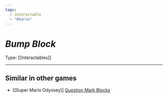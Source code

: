 ```yaml
---
tags:
  - interactable
  - "#mario"
---
```

# _Bump Block_

Type: [[Interactables]]

----




## Similar in other games

* [[Super Mario Odyssey]] [Question Mark Blocks](https://www.mariowiki.com/%3F_Block)
